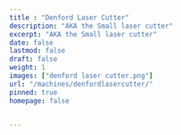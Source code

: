 ```yaml
---
title : "Denford Laser Cutter"
description: "AKA the Small laser cutter"
excerpt: "AKA the Small laser cutter"
date: false
lastmod: false
draft: false
weight: 1
images: ["denford laser cutter.png"]
url: "/machines/denfordlasercutter/"
pinned: true
homepage: false


---
```

